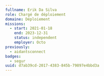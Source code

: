 ```yaml
---
fullname: Erik Da Silva
role: Chargé de déploiement
domaine: Déploiement
missions:
  - start: 2021-01-18
    end: 2023-12-31
    status: independent
    employer: Octo
previously:
  - aidantsconnect
badges:
  - segur
uuid: d7ab39cd-2017-4383-845b-79897e4bbd3a
---
```


